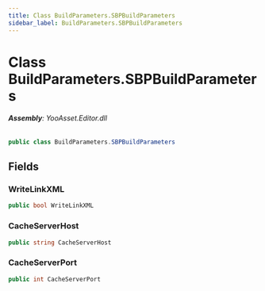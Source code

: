 ```yaml
---
title: Class BuildParameters.SBPBuildParameters
sidebar_label: BuildParameters.SBPBuildParameters
---
```

# Class BuildParameters.SBPBuildParameters


###### **Assembly**: YooAsset.Editor.dll

```csharp title="Declaration"
public class BuildParameters.SBPBuildParameters
```
## Fields
### WriteLinkXML


```csharp title="Declaration"
public bool WriteLinkXML
```
### CacheServerHost


```csharp title="Declaration"
public string CacheServerHost
```
### CacheServerPort


```csharp title="Declaration"
public int CacheServerPort
```
